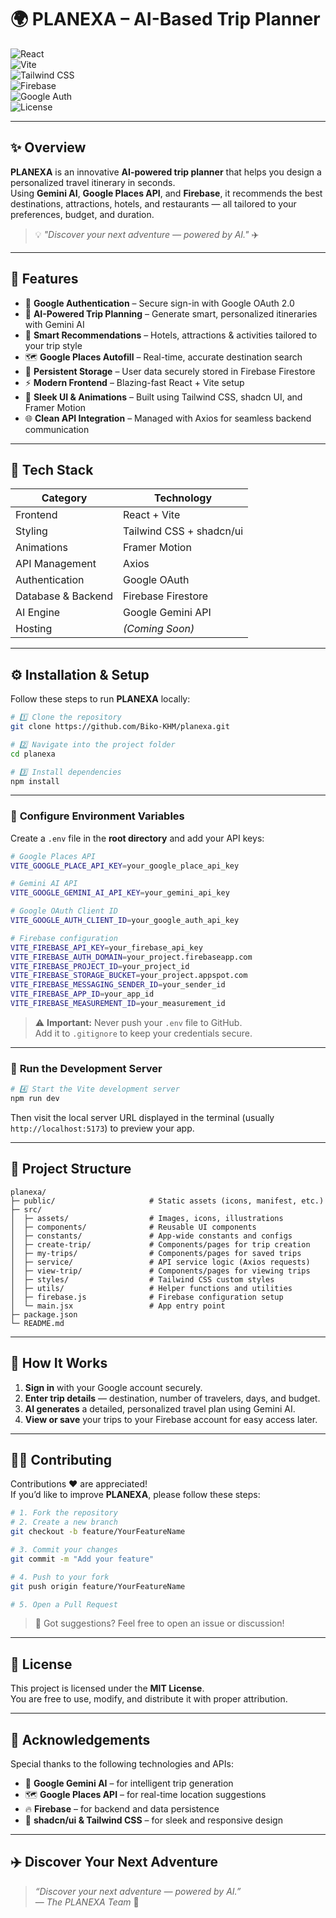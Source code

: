 # 🌍 **PLANEXA – AI-Based Trip Planner**

![React](https://img.shields.io/badge/React-18.0.0-blue?logo=react)  
![Vite](https://img.shields.io/badge/Vite-frontend-yellow?logo=vite)  
![Tailwind CSS](https://img.shields.io/badge/TailwindCSS-3.x-38B2AC?logo=tailwindcss)  
![Firebase](https://img.shields.io/badge/Firebase-Backend-orange?logo=firebase)  
![Google Auth](https://img.shields.io/badge/Google%20Auth-OAuth2-red?logo=google)  
![License](https://img.shields.io/badge/license-MIT-green)

---

## ✨ **Overview**

**PLANEXA** is an innovative **AI-powered trip planner** that helps you design a personalized travel itinerary in seconds.  
Using **Gemini AI**, **Google Places API**, and **Firebase**, it recommends the best destinations, attractions, hotels, and restaurants — all tailored to your preferences, budget, and duration.

> 💡 *"Discover your next adventure — powered by AI."* ✈️  

---

## 🚀 **Features**

- 🔐 **Google Authentication** – Secure sign-in with Google OAuth 2.0  
- 🧠 **AI-Powered Trip Planning** – Generate smart, personalized itineraries with Gemini AI  
- 🏨 **Smart Recommendations** – Hotels, attractions & activities tailored to your trip style  
- 🗺️ **Google Places Autofill** – Real-time, accurate destination search  
- 💾 **Persistent Storage** – User data securely stored in Firebase Firestore  
- ⚡ **Modern Frontend** – Blazing-fast React + Vite setup  
- 💫 **Sleek UI & Animations** – Built using Tailwind CSS, shadcn UI, and Framer Motion  
- 🌐 **Clean API Integration** – Managed with Axios for seamless backend communication  

---

## 🧠 **Tech Stack**

| **Category**         | **Technology**                      |
|----------------------|-------------------------------------|
| Frontend             | React + Vite                        |
| Styling              | Tailwind CSS + shadcn/ui            |
| Animations           | Framer Motion                       |
| API Management       | Axios                               |
| Authentication       | Google OAuth                        |
| Database & Backend   | Firebase Firestore                  |
| AI Engine            | Google Gemini API                   |
| Hosting              | *(Coming Soon)*                     |

---

## ⚙️ **Installation & Setup**

Follow these steps to run **PLANEXA** locally:

```bash
# 1️⃣ Clone the repository
git clone https://github.com/Biko-KHM/planexa.git

# 2️⃣ Navigate into the project folder
cd planexa

# 3️⃣ Install dependencies
npm install
```

---

### 🔑 **Configure Environment Variables**

Create a `.env` file in the **root directory** and add your API keys:

```bash
# Google Places API
VITE_GOOGLE_PLACE_API_KEY=your_google_place_api_key

# Gemini AI API
VITE_GOOGLE_GEMINI_AI_API_KEY=your_gemini_api_key

# Google OAuth Client ID
VITE_GOOGLE_AUTH_CLIENT_ID=your_google_auth_api_key

# Firebase configuration
VITE_FIREBASE_API_KEY=your_firebase_api_key
VITE_FIREBASE_AUTH_DOMAIN=your_project.firebaseapp.com
VITE_FIREBASE_PROJECT_ID=your_project_id
VITE_FIREBASE_STORAGE_BUCKET=your_project.appspot.com
VITE_FIREBASE_MESSAGING_SENDER_ID=your_sender_id
VITE_FIREBASE_APP_ID=your_app_id
VITE_FIREBASE_MEASUREMENT_ID=your_measurement_id
```

> ⚠️ **Important:** Never push your `.env` file to GitHub.  
Add it to `.gitignore` to keep your credentials secure.

---

### 🧩 **Run the Development Server**

```bash
# 4️⃣ Start the Vite development server
npm run dev
```

Then visit the local server URL displayed in the terminal (usually `http://localhost:5173`) to preview your app.

---

## 📂 **Project Structure**

```
planexa/
├─ public/                     # Static assets (icons, manifest, etc.)
├─ src/
│  ├─ assets/                  # Images, icons, illustrations
│  ├─ components/              # Reusable UI components
│  ├─ constants/               # App-wide constants and configs
│  ├─ create-trip/             # Components/pages for trip creation
│  ├─ my-trips/                # Components/pages for saved trips
│  ├─ service/                 # API service logic (Axios requests)
│  ├─ view-trip/               # Components/pages for viewing trips
│  ├─ styles/                  # Tailwind CSS custom styles
│  ├─ utils/                   # Helper functions and utilities
│  ├─ firebase.js              # Firebase configuration setup
│  └─ main.jsx                 # App entry point
├─ package.json
└─ README.md
```

---

## 🧭 **How It Works**

1. **Sign in** with your Google account securely.  
2. **Enter trip details** — destination, number of travelers, days, and budget.  
3. **AI generates** a detailed, personalized travel plan using Gemini AI.  
4. **View or save** your trips to your Firebase account for easy access later.  

---

## 🧑‍💻 **Contributing**

 Contributions ❤️ are appreciated!  
If you’d like to improve **PLANEXA**, please follow these steps:

```bash
# 1. Fork the repository
# 2. Create a new branch
git checkout -b feature/YourFeatureName

# 3. Commit your changes
git commit -m "Add your feature"

# 4. Push to your fork
git push origin feature/YourFeatureName

# 5. Open a Pull Request
```

> 💬 Got suggestions? Feel free to open an issue or discussion!

---

## 🪪 **License**

This project is licensed under the **MIT License**.  
You are free to use, modify, and distribute it with proper attribution.

---

## 🌟 **Acknowledgements**

Special thanks to the following technologies and APIs:

- 🧠 **Google Gemini AI** – for intelligent trip generation  
- 🗺️ **Google Places API** – for real-time location suggestions  
- 🔥 **Firebase** – for backend and data persistence  
- 🎨 **shadcn/ui & Tailwind CSS** – for sleek and responsive design  

---

## ✈️ **Discover Your Next Adventure**

> *“Discover your next adventure — powered by AI.”*  
> — *The PLANEXA Team* 💫  
